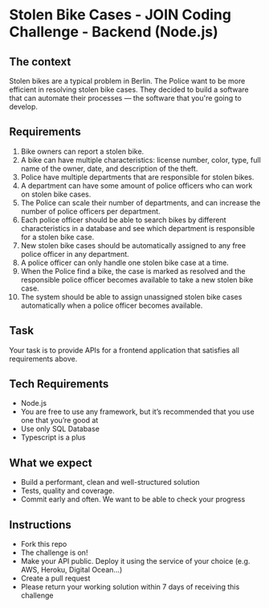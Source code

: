 # Stolen Bike Cases - JOIN Coding Challenge - Backend (Node.js)

## The context
Stolen bikes are a typical problem in Berlin. The Police want to be more efficient in resolving stolen bike cases. They decided to build a software that can automate their processes — the software that you're going to develop. 
## Requirements
1. Bike owners can report a stolen bike.
1. A bike can have multiple characteristics: license number, color, type, full name of the owner, date, and description of the theft.
1. Police have multiple departments that are responsible for stolen bikes. 
1. A department can have some amount of police officers who can work on stolen bike cases.
1. The Police can scale their number of departments, and can increase the number of police officers per department.
1. Each police officer should be able to search bikes by different characteristics in a database and see which department is responsible for a stolen bike case.
1. New stolen bike cases should be automatically assigned to any free police officer in any department.  
1. A police officer can only handle one stolen bike case at a time. 
1. When the Police find a bike, the case is marked as resolved and the responsible police officer becomes available to take a new stolen bike case. 
1. The system should be able to assign unassigned stolen bike cases automatically when a police officer becomes available.

## Task
Your task is to provide APIs for a frontend application that satisfies all requirements above.
## Tech Requirements
- Node.js
- You are free to use any framework, but it’s recommended that you use one that you’re good at
- Use only SQL Database
- Typescript is a plus

## What we expect
- Build a performant, clean and well-structured solution
- Tests, quality and coverage. 
- Commit early and often. We want to be able to check your progress

## Instructions
- Fork this repo
- The challenge is on!
- Make your API public. Deploy it using the service of your choice (e.g. AWS, Heroku, Digital Ocean...)
- Create a pull request
- Please return your working solution within 7 days of receiving this challenge
